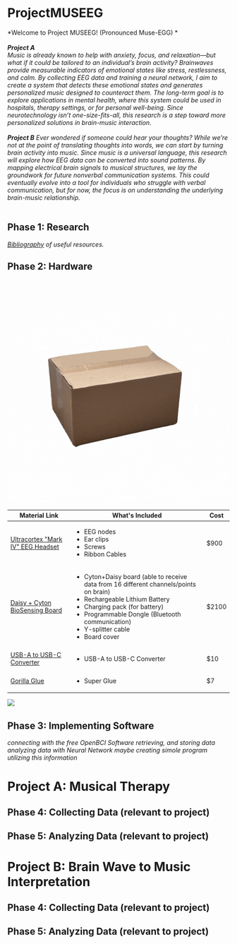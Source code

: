 # ProjectMUSEEG
*Welcome to Project MUSEEG! (Pronounced Muse-EGG) * </br></br>
***Project A*** </br> 
*Music is already known to help with anxiety, focus, and relaxation—but what if it could be tailored to an individual’s brain activity? Brainwaves provide measurable indicators of emotional states like stress, restlessness, and calm. By collecting EEG data and training a neural network, I aim to create a system that detects these emotional states and generates personalized music designed to counteract them. The long-term goal is to explore applications in mental health, where this system could be used in hospitals, therapy settings, or for personal well-being. Since neurotechnology isn’t one-size-fits-all, this research is a step toward more personalized solutions in brain-music interaction.* </br></br>
***Project B***
*Ever wondered if someone could hear your thoughts? While we’re not at the point of translating thoughts into words, we can start by turning brain activity into music. Since music is a universal language, this research will explore how EEG data can be converted into sound patterns. By mapping electrical brain signals to musical structures, we lay the groundwork for future nonverbal communication systems. This could eventually evolve into a tool for individuals who struggle with verbal communication, but for now, the focus is on understanding the underlying brain-music relationship.* </br></br>
## Phase 1: Research
*[Bibliography](https://docs.google.com/document/d/126_Q5-wPVYQXYX758TkZR0ndfYQ_7DFlI9uJoeaBVlY/edit?usp=sharing) of useful resources.*
## Phase 2: Hardware 
<div align="center">
<img src="README_IMGS/assembly.gif"/></div>

|Material Link                       | What's Included                                                                   | Cost                        |
| --------                           | -------                                                                           | -------                     |
| [Ultracortex "Mark IV" EEG Headset](https://shop.openbci.com/products/ultracortex-mark-iv?variant=23280741699)  | <ul><li> EEG nodes</li><li>Ear clips</li><li>Screws</li><li>Ribbon Cables</li></ul> |$900                         |
| [Daisy + Cyton BioSensing Board](https://shop.openbci.com/products/cyton-daisy-biosensing-boards-16-channel?variant=38959256526)    | <ul><li>Cyton+Daisy board (able to receive data from 16 different channels/points on brain)</li><li>Rechargeable Lithium Battery</li><li>Charging pack (for battery)</li><li>Programmable Dongle (Bluetooth communication)</li><li>Y-splitter cable</li><li>Board cover</li></ul> | $2100|
|[USB-A to USB-C Converter](https://www.bestbuy.com/site/insignia-usb-c-to-usb-adapter-black/6473492.p?skuId=6473492&extStoreId=46&utm_source=feed&ref=212&loc=18670532085&gad_source=1&gad_campaignid=18673989082&gbraid=0AAAAAD-ORIiROXi48bwZ1xsDqw0y9IgxL&gclid=Cj0KCQjwjo7DBhCrARIsACWauSmR3vUUhmtopa0tZ__U4yZM3AUu9UiuOb3mSAOf0FKv1AXDpcI0BTkaAo3EEALw_wcB&gclsrc=aw.ds) | <ul><li>USB-A to USB-C Converter</li></ul> | $10 |
|[Gorilla Glue](https://g.co/kgs/9oacW73) | <ul><li>Super Glue</li></ul>| $7 |

![](README_IMGS/final.png)

## Phase 3: Implementing Software
*connecting with the free OpenBCI Software*
*retrieving, and storing data*
*analyzing data with Neural Network*
*maybe creating simole program utilizing this information*
# Project A: Musical Therapy
## Phase 4: Collecting Data (relevant to project)
## Phase 5: Analyzing Data (relevant to project)
# Project B: Brain Wave to Music Interpretation
## Phase 4: Collecting Data (relevant to project)
## Phase 5: Analyzing Data (relevant to project)
